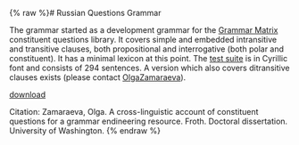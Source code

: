 {% raw %}# Russian Questions Grammar

The grammar started as a development grammar for the [Grammar
Matrix](https://delph-in.github.io/docs/matrix/MatrixTop) constituent questions library. It covers simple and
embedded intransitive and transitive clauses, both propositional and
interrogative (both polar and constituent). It has a minimal lexicon at
this point. The [test
suite](https://students.washington.edu/olzama/rus.txt) is in Cyrillic
font and consists of 294 sentences. A version which also covers
ditransitive clauses exists (please contact
[OlgaZamaraeva](https://delph-in.github.io/docs/garage/OlgaZamaraeva)).

[download](https://students.washington.edu/olzama/rqg.zip)

Citation: Zamaraeva, Olga. A cross-linguistic account of constituent
questions for a grammar endineering resource. Froth. Doctoral
dissertation. University of Washington.
<update date omitted for speed>{% endraw %}